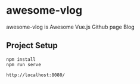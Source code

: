# awesome-vlog
awesome-vlog is Awesome Vue.js Github page Blog


## Project Setup
```shell
npm install
npm run serve

http://localhost:8080/
```
